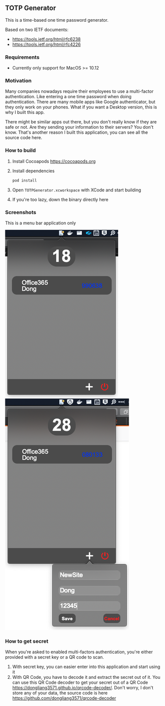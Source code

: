 ## TOTP Generator

This is a time-based one time password generator.

Based on two IETF documents:
- https://tools.ietf.org/html/rfc6238
- https://tools.ietf.org/html/rfc4226

### Requirements

- Currently only support for MacOS >= 10.12

### Motivation

Many companies nowadays require their employees to use a multi-factor authentication. Like entering a one time password when doing authentication. There are many mobile apps like Google authenticator, but they only work on your phones. What if you want a Desktop version, this is why I built this app.

There might be similar apps out there, but you don't really know if they are safe or not. Are they sending your information to their servers? You don't know. That's another reason I built this application, you can see all the source code here.

### How to build

1. Install Cocoapods https://cocoapods.org
2. Install dependencies

    ```bash
    pod install
    ```
3. Open `TOTPGenerator.xcworkspace` with XCode and start building
4. If you're too lazy, down the binary directly here
### Screenshots

This is a menu bar application only

![Screenshot1](/screenshots/screenshot-1.png)
![Screenshot2](/screenshots/screenshot-2.png)


### How to get secret

When you're asked to enabled multi-factors authentication, you're either provided with a secret key or a QR code to scan.

1. With secret key, you can easier enter into this application and start using it
2. With QR Code, you have to decode it and extract the secret out of it. You can use this QR Code decoder to get your secret out of a QR Code https://dongliang3571.github.io/qrcode-decoder/. Don't worry, I don't store any of your data, the source code is here https://github.com/dongliang3571/qrcode-decoder
